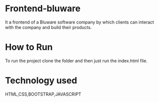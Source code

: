 # Frontend-bluware
It a frontend of a Bluware software company by which clients can interact with the company and build their products.
# How to Run
To run the project clone the folder and then just run the index.html file.
# Technology used
HTML,CSS,BOOTSTRAP,JAVASCRIPT
